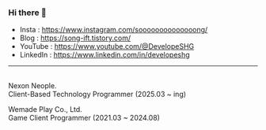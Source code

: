 ### Hi there 👋

<!--
**developeSHG/developeSHG** is a ✨ _special_ ✨ repository because its `README.md` (this file) appears on your GitHub profile.

Here are some ideas to get you started:

- 🔭 I’m currently working on ...
- 🌱 I’m currently learning ...
- 👯 I’m looking to collaborate on ...
- 🤔 I’m looking for help with ...
- 💬 Ask me about ...
- 📫 How to reach me: ...
- 😄 Pronouns: ...
- ⚡ Fun fact: ...
-->

- Insta : https://www.instagram.com/soooooooooooooong/
- Blog : https://song-ift.tistory.com/
- YouTube : https://www.youtube.com/@DevelopeSHG
- LinkedIn : https://www.linkedin.com/in/developeshg

<hr size="5">

<br/>Nexon Neople.
<br/>Client-Based Technology Programmer (2025.03 ~ ing)

Wemade Play Co., Ltd.
<br/>Game Client Programmer (2021.03 ~ 2024.08)
